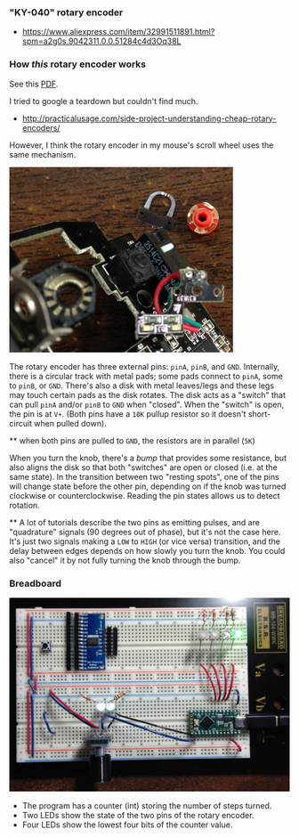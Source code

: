 ### "KY-040" rotary encoder
* https://www.aliexpress.com/item/32991511891.html?spm=a2g0s.9042311.0.0.51284c4d3Oq38L

### How *this* rotary encoder works
See this [PDF](Rotary%20Encoder.pdf).

I tried to google a teardown but couldn't find much.
* http://practicalusage.com/side-project-understanding-cheap-rotary-encoders/

However, I think the rotary encoder in my mouse's scroll wheel uses the same mechanism.

![](deathadder_rotary_encoder.png)

The rotary encoder has three external pins: `pinA`, `pinB`, and `GND`. Internally, there is a circular track with metal pads; some pads connect to `pinA`, some to `pinB`, or `GND`. There's also a disk with metal leaves/legs and these legs may touch certain pads as the disk rotates. The disk acts as a "switch" that can pull `pinA` and/or `pinB` to `GND` when "closed". When the "switch" is open, the pin is at `V+`. (Both pins have a `10K` pullup resistor so it doesn't short-circuit when pulled down).

** when both pins are pulled to `GND`, the resistors are in parallel (`5K`)

When you turn the knob, there's a *bump* that provides some resistance, but also aligns the disk so that both "switches" are open or closed (i.e. at the same state). In the transition between two "resting spots", one of the pins will change state before the other pin, depending on if the knob was turned clockwise or counterclockwise. Reading the pin states allows us to detect rotation.

** A lot of tutorials describe the two pins as emitting pulses, and are "quadrature" signals (90 degrees out of phase), but it's not the case here. It's just two signals making a `LOW` to `HIGH` (or vice versa) transition, and the delay between edges depends on how slowly you turn the knob. You could also "cancel" it by not fully turning the knob through the bump.

### Breadboard
![](breadboard.jpg)

* The program has a counter (int) storing the number of steps turned.
* Two LEDs show the state of the two pins of the rotary encoder.
* Four LEDs show the lowest four bits of the counter value.
